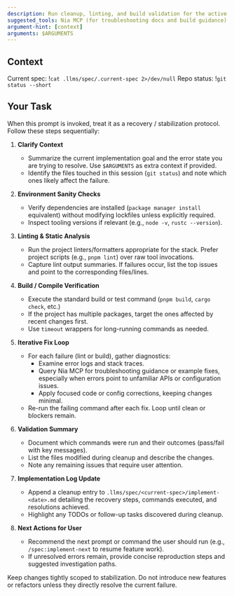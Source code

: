 ```yaml
---
description: Run cleanup, linting, and build validation for the active spec implementation
suggested_tools: Nia MCP (for troubleshooting docs and build guidance)
argument-hint: [context]
arguments: $ARGUMENTS
---
```


## Context

Current spec: !`cat .llms/spec/.current-spec 2>/dev/null`
Repo status: !`git status --short`

## Your Task

When this prompt is invoked, treat it as a recovery / stabilization protocol. Follow these steps sequentially:

1. **Clarify Context**
   - Summarize the current implementation goal and the error state you are trying to resolve. Use `$ARGUMENTS` as extra context if provided.
   - Identify the files touched in this session (`git status`) and note which ones likely affect the failure.

2. **Environment Sanity Checks**
   - Verify dependencies are installed (`package manager install` equivalent) without modifying lockfiles unless explicitly required.
   - Inspect tooling versions if relevant (e.g., `node -v`, `rustc --version`).

3. **Linting & Static Analysis**
   - Run the project linters/formatters appropriate for the stack. Prefer project scripts (e.g., `pnpm lint`) over raw tool invocations.
   - Capture lint output summaries. If failures occur, list the top issues and point to the corresponding files/lines.

4. **Build / Compile Verification**
   - Execute the standard build or test command (`pnpm build`, `cargo check`, etc.)
   - If the project has multiple packages, target the ones affected by recent changes first.
   - Use `timeout` wrappers for long-running commands as needed.

5. **Iterative Fix Loop**
   - For each failure (lint or build), gather diagnostics:
     - Examine error logs and stack traces.
     - Query Nia MCP for troubleshooting guidance or example fixes, especially when errors point to unfamiliar APIs or configuration issues.
     - Apply focused code or config corrections, keeping changes minimal.
   - Re-run the failing command after each fix. Loop until clean or blockers remain.

6. **Validation Summary**
   - Document which commands were run and their outcomes (pass/fail with key messages).
   - List the files modified during cleanup and describe the changes.
   - Note any remaining issues that require user attention.

7. **Implementation Log Update**
   - Append a cleanup entry to `.llms/spec/<current-spec>/implement-<date>.md` detailing the recovery steps, commands executed, and resolutions achieved.
   - Highlight any TODOs or follow-up tasks discovered during cleanup.

8. **Next Actions for User**
   - Recommend the next prompt or command the user should run (e.g., `/spec:implement-next` to resume feature work).
   - If unresolved errors remain, provide concise reproduction steps and suggested investigation paths.

Keep changes tightly scoped to stabilization. Do not introduce new features or refactors unless they directly resolve the current failure.
